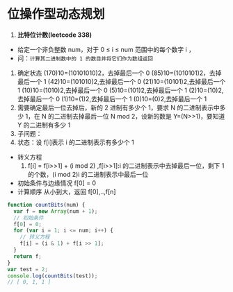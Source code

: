 # 位操作型动态规划

1. **比特位计数(leetcode 338)**

- 给定一个非负整数 num，对于 0 ≤ i ≤ num 范围中的每个数字 i ，
- 问：`计算其二进制数中的 1 的数目并将它们作为数组返回`

1. 确定状态
   (170)10=(10101010)2，去掉最后一个 0
   (85)10=(1010101)2，去掉最后一个 1
   (42)10=(101010)2,去掉最后一个 0
   (21)10=(10101)2,去掉最后一个 1
   (10)10=(1010)2,去掉最后一个 0
   (5)10=(101)2,去掉最后一个 1
   (2)10=(10)2,去掉最后一个 0
   (1)10=(1)2,去掉最后一个 1
   (0)10=(0)2,去掉最后一个 1
1. 需要确定最后一位去掉后，新的 2 进制有多少个 1，要求 N 的二进制表示中多少 1，在 N 的二进制去掉最后一位 N mod 2，设新的数是 Y=(N>>1)，要知道 Y 的二进制有多少 1
1. 子问题：
1. 状态：设 f[i]表示 i 的二进制表示有多少个 1

- 转义方程
  1. f[i] = f[i>>1] + (i mod 2) ,f[i>>1]:i 的二进制表示中去掉最后一位，剩下 1 的个数，(i mod 2)i 的二进制表示中最后一位
- 初始条件与边缘情况
  f[0] = 0
- 计算顺序
  从小到大，返回 f[0],..,f[n]

```js
function countBits(num) {
  var f = new Array(num + 1);
  // 初始条件
  f[0] = 0;
  for (var i = 1; i <= num; i++) {
    // 转义方程
    f[i] = (i & 1) + f[i >> 1];
  }
  return f;
}
var test = 2;
console.log(countBits(test));
// [ 0, 1, 1 ]
```
